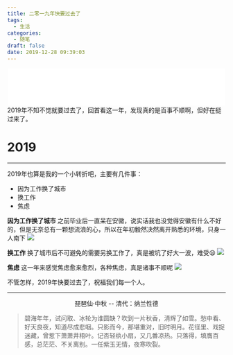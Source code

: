 ```yaml
---
title: 二零一九年快要过去了
tags:
  - 生活
categories:
  - 随笔
draft: false
date: 2019-12-28 09:39:03
---
```


<div align="middle"><iframe frameborder="no" border="0" marginwidth="0" marginheight="0" width=500 height=86 src="//music.163.com/outchain/player?type=2&id=421091290&auto=1&height=66" muted="muted"></iframe></div>
2019年不知不觉就要过去了，回首看这一年，发现真的是百事不顺啊，但好在挺过来了。

# 2019
---
2019年也算是我的一个小转折吧，主要有几件事：
* 因为工作换了城市
* 换工作
* 焦虑

**因为工作换了城市** 之前毕业后一直呆在安徽，说实话我也没觉得安徽有什么不好的，但是无奈总有一颗想流浪的心，所以在年初毅然决然离开熟悉的环境，只身一人南下
![](https://cdn.jsdelivr.net/gh/latin-xiao-mao/img/blog-content/2019/3.jpg)

**换工作** 换了城市后不可避免的需要另换工作了，真是被坑了好大一波，难受😫
![](https://cdn.jsdelivr.net/gh/latin-xiao-mao/img/blog-content/2019/2.jpg)

**焦虑** 这一年来感觉焦虑愈来愈烈，各种焦虑，真是诸事不顺呢
![](https://cdn.jsdelivr.net/gh/latin-xiao-mao/img/blog-content/2019/1.jpg)

不管怎样，2019年快要过去了，祝福我们每一个人。

------




<div align="middle">琵琶仙·中秋
	-- 清代：纳兰性德
</div>

> 碧海年年，试问取、冰轮为谁圆缺？吹到一片秋香，清辉了如雪。愁中看、好天良夜，知道尽成悲咽。只影而今，那堪重对，旧时明月。花径里、戏捉迷藏，曾惹下萧萧井梧叶。记否轻纨小扇，又几番凉热。只落得，填膺百感，总茫茫、不关离别。一任紫玉无情，夜寒吹裂。
